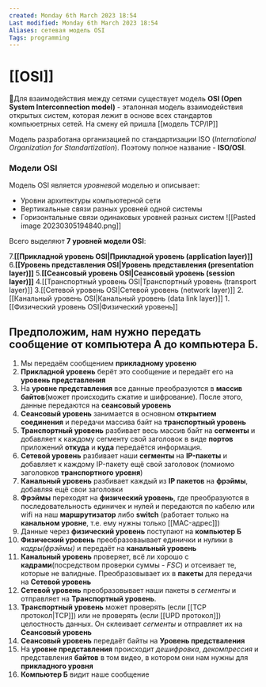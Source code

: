 ```yaml
---
created: Monday 6th March 2023 18:54
Last modified: Monday 6th March 2023 18:54
Aliases: сетевая модель OSI
Tags: programming
---
```


# [[OSI]]

📌Для взаимодействия между сетями существует модель **OSI (Open System Interconnection model)** - эталонная модель взаимодействия открытых систем, которая лежит в основе всех стандартов компьюетрных сетей. На смену ей пришла [[модель TCP/IP]]

Модель разработана организацией по стандартизации ISO (*International Organization for Standartization*). Поэтому полное название - **ISO/OSI**.

### Модели OSI

Модель OSI является *уровневой* моделью и описывает:
- Уровни архитектуры компьютерной сети
- Вертикальные связи разных уровней одной системы
- Горизонтальные связи одинаковых уровней разных систем
![[Pasted image 20230305194840.png]]

Всего выделяют **7 уровней модели OSI**:

7.**[[Прикладной уровень OSI|Прикладной уровень (application layer)]]**
6.**[[Уровень представления OSI|Уровень представления (presentation layer)]]** 
5.**[[Сеансовый уровень OSI|Сеансовый уровень (session layer)]]**
4.[[Транспортный уровень OSI|Транспортный уровень (transport layer)]]
3.[[Сетевой уровень OSI|Сетевой уровень (network layer)]]
2.[[Канальный уровень OSI|Канальный уровень (data link layer)]] 
1.[[Физический уровень OSI|Физический уровень]]

## Предположим, нам нужно передать сообщение от **компьютера А** до **компьютера Б**.
1. Мы передаём сообщением **прикладному уровеню**
2. **Прикладной уровень** берёт это сообщение и передаёт его на **уровень представления**
3. На **уровне представления** все данные преобразуются в **массив байтов**(может происходить сжатие и шифрование). После этого, данные передаются на **сеансовый уровень** 
4. **Сеансовый уровень** занимается в основном **открытием соединения** и передачи массива байт на **транспортный уровень**  
5. **Транспортный уровень** разбивает весь массив байт на **сегменты** и добавляет к каждому сегменту свой заголовок в виде **портов** приложений **откуда** и **куда** передаётся информация.  
6. **Сетевой уровень** разбивает наши **сегменты** на **IP-пакеты** и добавляет к каждому IP-пакету ещё свой заголовок (помиомо заголовков **транспортного уровня**)
7. **Канальный уровень** разбивает каждый из **IP пакетов** на **фрэймы**, добавляя ещё свои заголовки 
8. **Фрэймы** переходят на **физический уровень**, где преобразуются в последовательность единичек и нулей и передаются по кабелю или wifi на наш **маршрутизатор** либо **switch** (работает только на **канальном уровне**, т.е. ему нужны только [[MAC-адрес]])  
9. Данные через **физический уровень** поступают на **компьютер Б**
10. **Физический уровень** преобразоваывает единички и нулики в *кадры(фрэймы)* и передаёт на **канальный уровень**
11. **Канальный уровень** проверяет, всё ли хорошо с **кадрами**(посредством проверки суммы - *FSC*) и отсеивает те, которые не валидные. Преобразовывает их в **пакеты** для передачи на **Сетевой уровень**
12. **Сетевой уровень** преобразовывает наши пакеты в *сегменты* и отправляет на **Транспортный уровень**. 
13. **Транспортный уровень** может проверять (если [[TCP протокол|TCP]]) или не проверять (если [[UPD протокол]]) целостность данных. Он склеивает *сегменты* и отправляет их на **Сеансовый уровень**
14. **Сеансовый уровень** передаёт байты на **Уровень предстваления**
15. На **уровне представления** происходит *дешифровка*, *декомпрессия* и представления **байтов** в том видео, в котором они нам нужны для **прикладного уровня**
16. **Компьютер Б** видит наше сообщение


